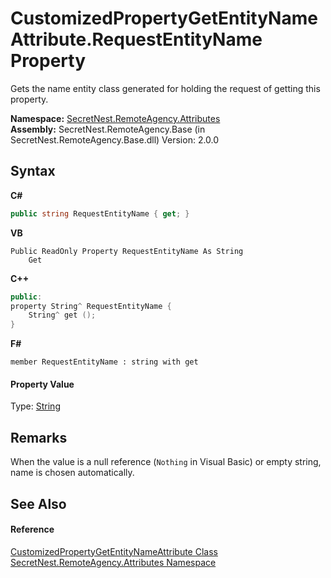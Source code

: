 # CustomizedPropertyGetEntityNameAttribute.RequestEntityName Property 
 

Gets the name entity class generated for holding the request of getting this property.

**Namespace:**&nbsp;<a href="N_SecretNest_RemoteAgency_Attributes">SecretNest.RemoteAgency.Attributes</a><br />**Assembly:**&nbsp;SecretNest.RemoteAgency.Base (in SecretNest.RemoteAgency.Base.dll) Version: 2.0.0

## Syntax

**C#**<br />
``` C#
public string RequestEntityName { get; }
```

**VB**<br />
``` VB
Public ReadOnly Property RequestEntityName As String
	Get
```

**C++**<br />
``` C++
public:
property String^ RequestEntityName {
	String^ get ();
}
```

**F#**<br />
``` F#
member RequestEntityName : string with get

```


#### Property Value
Type: <a href="https://docs.microsoft.com/dotnet/api/system.string" target="_blank">String</a>

## Remarks
When the value is a null reference (`Nothing` in Visual Basic) or empty string, name is chosen automatically.

## See Also


#### Reference
<a href="T_SecretNest_RemoteAgency_Attributes_CustomizedPropertyGetEntityNameAttribute">CustomizedPropertyGetEntityNameAttribute Class</a><br /><a href="N_SecretNest_RemoteAgency_Attributes">SecretNest.RemoteAgency.Attributes Namespace</a><br />